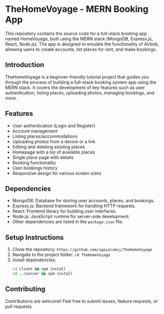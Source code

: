 # TheHomeVoyage - MERN Booking App

This repository contains the source code for a full-stack booking app named HomeVoyage, built using the MERN stack (MongoDB, Express.js, React, Node.js). The app is designed to emulate the functionality of Airbnb, allowing users to create accounts, list places for rent, and make bookings.

## Introduction

TheHomeVoyage is a beginner-friendly tutorial project that guides you through the process of building a full-stack booking system app using the MERN stack. It covers the development of key features such as user authentication, listing places, uploading photos, managing bookings, and more.

## Features

- User authentication (Login and Register)
- Account management
- Listing places/accommodations
- Uploading photos from a device or a link
- Editing and deleting existing places
- Homepage with a list of available places
- Single place page with details
- Booking functionality
- User bookings history
- Responsive design for various screen sizes

## Dependencies

- MongoDB: Database for storing user accounts, places, and bookings.
- Express.js: Backend framework for handling HTTP requests.
- React: Frontend library for building user interfaces.
- Node.js: JavaScript runtime for server-side development.
- Other dependencies are listed in the `package.json` file.

## Setup Instructions

1. Clone the repository: `https://github.com/sgoyalsmvj/TheHomeVoyage`
2. Navigate to the project folder: `cd TheHomeVoyage`
3. Install dependencies:
   ```bash
   cd client && npm install
   cd ../server && npm install
   ```

## Contributing

Contributions are welcome! Feel free to submit issues, feature requests, or pull requests.
